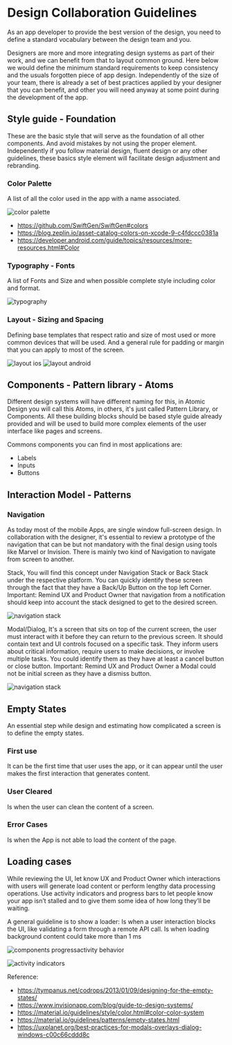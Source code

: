 # Design Collaboration Guidelines

As an app developer to provide the best version of the design, you need to define a standard vocabulary between the design team and you.

Designers are more and more integrating design systems as part of their work, and we can benefit from that to layout common ground. Here below we would define the minimum standard requirements to keep consistency and the usuals forgotten piece of app design. Independently of the size of your team, there is already a set of best practices applied by your designer that you can benefit, and other you will need anyway at some point during the development of the app. 

## Style guide - Foundation
These are the basic style that will serve as the foundation of all other components. And avoid mistakes by not using the proper element. Independently if you follow material design, fluent design or any other guidelines, these basics style element will facilitate design adjustment and rebranding.
### Color Palette
A list of all the color used in the app with a name associated.

![color palette](assets/color-palette.png)

* https://github.com/SwiftGen/SwiftGen#colors
* https://blog.zeplin.io/asset-catalog-colors-on-xcode-9-c4fdccc0381a
* https://developer.android.com/guide/topics/resources/more-resources.html#Color

### Typography - Fonts
A list of Fonts and Size and when possible complete style including color and format.

![typography](assets/typography.png)

### Layout - Sizing and Spacing
Defining base templates that respect ratio and size of most used or more common devices that will be used. And a general rule for padding or margin that you can apply to most of the screen.

![layout ios](assets/layout-ios.png)
![layout android](assets/layout-android.png)


## Components - Pattern library - Atoms
Different design systems will have different naming for this, in Atomic Design you will call this Atoms, in others, it's just called Pattern Library, or Components. All these building blocks should be based style guide already provided and will be used to build more complex elements of the user interface like pages and screens.

Commons components  you can find in most applications are:
* Labels
* Inputs
* Buttons

## Interaction Model - Patterns

### Navigation
As today most of the mobile Apps, are single window full-screen design. In collaboration with the designer, it's essential to review a prototype of the navigation that can be but not mandatory with the final design using tools like Marvel or Invision. There is mainly two kind of Navigation to navigate from screen to another.

Stack, You will find this concept under Navigation Stack or Back Stack under the respective platform. You can quickly identify these screen through the fact that they have a Back/Up Button on the top left Corner.
Important: Remind UX and Product Owner that navigation from a notification should keep into account the stack designed to get to the desired screen.

![navigation stack](assets/navigation-stack.png)


Modal/Dialog, It's a screen that sits on top of the current screen, the user must interact with it before they can return to the previous screen. It should contain text and UI controls focused on a specific task. They inform users about critical information, require users to make decisions, or involve multiple tasks. You could identify them as they have at least a cancel button or close button.
Important: Remind UX and Product Owner a Modal could not be initial screen as they have a dismiss button.

![navigation stack](assets/modal.png)


## Empty States
An essential step while design and estimating how complicated a screen is to define the empty states.
### First use
It can be the first time that user uses the app, or it can appear until the user makes the first interaction that generates content.
### User Cleared
Is when the user can clean the content of a screen.
### Error Cases
Is when the App is not able to load the content of the page.

## Loading cases
While reviewing the UI, let know UX and Product Owner which interactions with users will generate load content or perform lengthy data processing operations. Use activity indicators and progress bars to let people know your app isn’t stalled and to give them some idea of how long they’ll be waiting.

A general guideline is to show a loader:
Is when a user interaction blocks the UI, like validating a form through a remote API call.
Is when loading background content could take more than 1 ms

![components progressactivity behavior](assets/components-progressactivity-behavior-loading-files-circular.gif)

![activity indicators](assets/activity-indicators.gif)

Reference:
* https://tympanus.net/codrops/2013/01/09/designing-for-the-empty-states/
* https://www.invisionapp.com/blog/guide-to-design-systems/
* https://material.io/guidelines/style/color.html#color-color-system
* https://material.io/guidelines/patterns/empty-states.html
* https://uxplanet.org/best-practices-for-modals-overlays-dialog-windows-c00c66cddd8c
